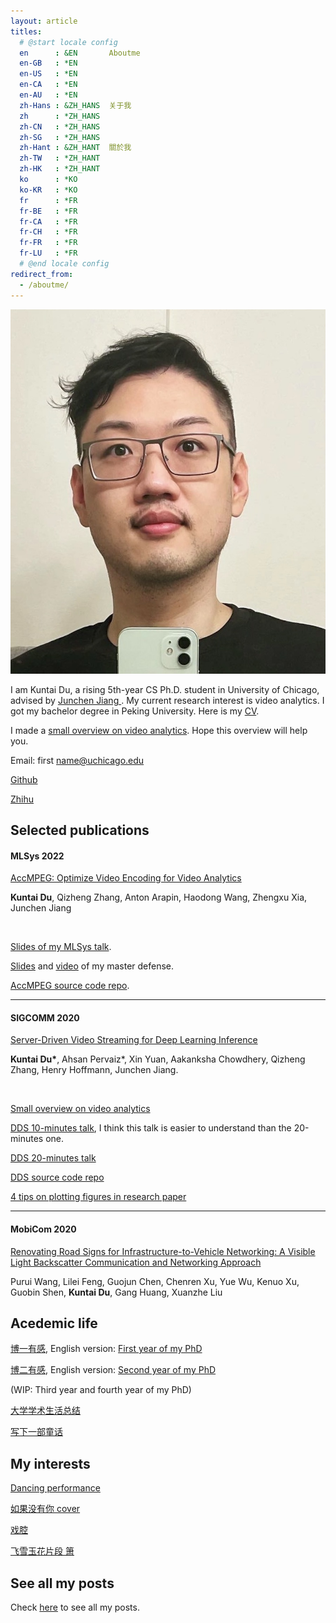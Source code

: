 ```yaml
---
layout: article
titles:
  # @start locale config
  en      : &EN       Aboutme
  en-GB   : *EN
  en-US   : *EN
  en-CA   : *EN
  en-AU   : *EN
  zh-Hans : &ZH_HANS  关于我
  zh      : *ZH_HANS
  zh-CN   : *ZH_HANS
  zh-SG   : *ZH_HANS
  zh-Hant : &ZH_HANT  關於我
  zh-TW   : *ZH_HANT
  zh-HK   : *ZH_HANT
  ko      : *KO       
  ko-KR   : *KO
  fr      : *FR       
  fr-BE   : *FR
  fr-CA   : *FR
  fr-CH   : *FR
  fr-FR   : *FR
  fr-LU   : *FR
  # @end locale config
redirect_from:
  - /aboutme/
---
```


<!-- <img src="/assets/icon.jpeg" style="width:500px"/> -->

<img class="image image--lg" src="/assets/icon.jpg"/>

I am Kuntai Du, a rising 5th-year CS Ph.D. student in University of Chicago, advised by <a href="https://people.cs.uchicago.edu/~junchenj/"> Junchen Jiang </a>. My current research interest is video analytics. I got my bachelor degree in Peking University. Here is my [CV](/assets/CV_Kuntai_3.pdf).

I made a [small overview on video analytics](/2020/07/23/Video-analytics-overview.html). Hope this overview will help you.

Email: first name@uchicago.edu

[Github](https://github.com/KuntaiDu/) 

[Zhihu](https://www.zhihu.com/people/du-kun-tai-19)

<!-- [Ins](https://www.instagram.com/kuntaiuchi/) -->



## Selected publications

#### MLSys 2022
[AccMPEG: Optimize Video Encoding for Video Analytics](https://proceedings.mlsys.org/paper/2022/file/98f13708210194c475687be6106a3b84-Paper.pdf)

**Kuntai Du**, Qizheng Zhang, Anton Arapin, Haodong Wang, Zhengxu Xia, Junchen Jiang

<br/>


[Slides of my MLSys talk](/assets/conference/AccMPEG%20MLSys.pptx).

[Slides](/assets/doc/Kuntai_MS_defense.pptx) and [video](https://people.cs.uchicago.edu/~kuntai/ms-defense.mp4) of my master defense.

[AccMPEG source code repo](https://github.com/KuntaiDu/AccMPEG).

---

#### SIGCOMM 2020

[Server-Driven Video Streaming for Deep Learning Inference](/assets/doc/DDS.pdf)

**Kuntai Du\***, Ahsan Pervaiz*, Xin Yuan, Aakanksha Chowdhery, Qizheng Zhang, Henry Hoffmann, Junchen Jiang.

<br/>

[Small overview on video analytics](/2020/07/23/Video-analytics-overview.html)

[DDS 10-minutes talk](/2020/08/05/DDS-video,-slides-and-scripts-for-10-minutes-video.html), I think this talk is easier to understand than the 20-minutes one.

[DDS 20-minutes talk](/2020/07/30/Video,-slides,-and-scripts-for-DDS.html)

[DDS source code repo](https://github.com/KuntaiDu/dds/)

[4 tips on plotting figures in research paper](/2020/06/27/Tips-on-plotting-figures-like-DDS.html)

<!-- [Small tips on plotting figures in research paper through matplotlib](/2020/07/05/Tips-on-plotting-figures-like-DDS-technical.html) -->

<!-- If you have any questions about DDS, please leave comments [here](/2020/08/08/DDS-QA.html). -->

---


#### MobiCom 2020
[Renovating Road Signs for Infrastructure-to-Vehicle Networking: A Visible Light Backscatter Communication and Networking Approach](http://soar.group/pubs/RetroI2V.MobiCom20.pdf)

Purui Wang, Lilei Feng, Guojun Chen, Chenren Xu, Yue Wu, Kenuo Xu, Guobin Shen, **Kuntai Du**, Gang Huang, Xuanzhe Liu

## Acedemic life



[博一有感](/2020/10/09/Thoughts-on-the-first-year-of-my-PhD.html), English version: [First year of my PhD](/2020/10/10/First.html)

[博二有感](/2021/02/02/杂感.html), English version: [Second year of my PhD](2021/02/03/Secondyear.html)

(WIP: Third year and fourth year of my PhD)

[大学学术生活总结](/2019/07/04/大学学术生活总结.html)

[写下一部童话](/2020/07/28/写童话.html)

<!-- ## Random thoughts

[阴天](/2020/07/19/阴天.html) -->



## My interests
<!-- 
[Dance while having lunch](/2020/07/05/和朋友吃饭.html) -->

[Dancing performance](/2022/04/01/dancing.html)

[如果没有你 cover](/2022/03/01/如果没有你.html)
<!-- 
[克卜勒 cover](/2020/08/15/克卜勒-record.html) -->

[戏腔](/2020/07/12/停格-record.html)

[飞雪玉花片段 箫](/2020/07/03/飞雪玉花-箫.html)


## See all my posts

Check [here](/) to see all my posts.